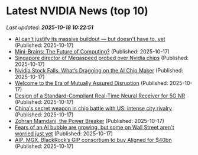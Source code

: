# Latest NVIDIA News (top 10)
_Last updated: **2025-10-18 10:22:51**_

- [AI can't justify its massive buildout — but doesn't have to, yet](https://finance.yahoo.com/news/ai-cant-justify-its-massive-buildout--but-doesnt-have-to-yet-100018131.html) (Published: 2025-10-17)
- [Mini-Brains: The Future of Computing?](https://nep123.com/mini-brains-the-future-of-computing/) (Published: 2025-10-17)
- [Singapore director of Megaspeed probed over Nvidia chips](https://www.straitstimes.com/business/the-megaspeed-mystery-whos-the-singaporean-behind-firm-at-centre-of-nvidia-chips-probe) (Published: 2025-10-17)
- [Nvidia Stock Falls. What’s Dragging on the AI Chip Maker](https://biztoc.com/x/2473c54af2058f85) (Published: 2025-10-17)
- [Welcome to the Era of Mutually Assured Disruption](http://foreignpolicy.com/2025/10/17/us-china-trump-xi-trade-summit-conflict/) (Published: 2025-10-17)
- [Design of a Standard-Compliant Real-Time Neural Receiver for 5G NR](https://research.nvidia.com/publication/2025-05_design-standard-compliant-real-time-neural-receiver-5g-nr) (Published: 2025-10-17)
- [China's secret weapon in chip battle with US: intense city rivalry](https://finance.yahoo.com/news/chinas-secret-weapon-chip-battle-093000681.html) (Published: 2025-10-17)
- [Zohran Mamdani, the Power Breaker](http://nymag.com/intelligencer/article/zohran-mamdani-nyc-mayor-race-democratic-party-frank-rich.html) (Published: 2025-10-17)
- [Fears of an AI bubble are growing, but some on Wall Street aren't worried just yet](https://www.nbcnews.com/business/markets/fears-ai-bubble-are-growing-wall-street-arent-worried-just-yet-rcna238076) (Published: 2025-10-17)
- [AIP, MGX, BlackRock’s GIP consortium to buy Aligned for $40bn](https://www.verdict.co.uk/aip-mgx-blackrocks-gip-aligned/) (Published: 2025-10-17)

